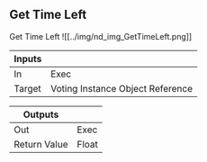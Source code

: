 ## Get Time Left
Get Time Left
![[../img/nd_img_GetTimeLeft.png]]

|Inputs||
|--|--|
| In | Exec |
| Target | Voting Instance Object Reference |

|Outputs||
|--|--|
| Out | Exec |
| Return Value | Float |
